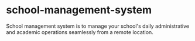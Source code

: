 # school-management-system
School management system is to manage your school's daily administrative and academic operations seamlessly from a remote location.
